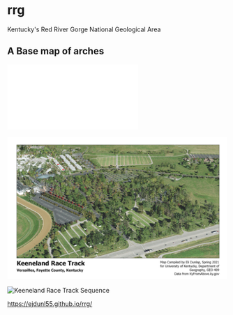 # rrg

Kentucky's Red River Gorge National Geological Area

## A Base map of arches

![Kentucky's Red River Gorge National Geological Area](rrg.pdf)

![Keeneland Race Track](L7.jpg)

![Keeneland Race Track Sequence](L7race.gif)

https://ejdunl55.github.io/rrg/
